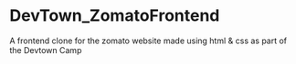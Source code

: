 # DevTown_ZomatoFrontend
A frontend clone for the zomato website made using html &amp; css as part of the Devtown Camp

